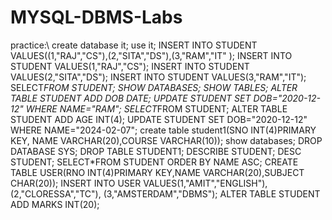 # MYSQL-DBMS-Labs
practice:\\
create database it;
use it;
INSERT INTO STUDENT VALUES((1,"RAJ","CS"),(2,"SITA","DS"),(3,"RAM","IT" );
 INSERT INTO STUDENT VALUES(1,"RAJ","CS");
 INSERT INTO STUDENT VALUES(2,"SITA","DS");
 INSERT INTO STUDENT VALUES(3,"RAM","IT");
SELECT*FROM STUDENT;
 SHOW DATABASES;
SHOW TABLES;
ALTER TABLE STUDENT ADD DOB DATE;
UPDATE STUDENT SET DOB="2020-12-12" WHERE NAME="RAM";
 SELECT*FROM STUDENT;
ALTER TABLE STUDENT ADD AGE INT(4);
 UPDATE STUDENT SET DOB="2020-12-12" WHERE NAME="2024-02-07";
create table student1(SNO INT(4)PRIMARY KEY, NAME VARCHAR(20),COURSE VARCHAR(10));
 show databases;
 DROP DATABASE SYS;
 DROP TABLE STUDENT1;
 DESCRIBE STUDENT;
DESC STUDENT;
SELECT*FROM STUDENT ORDER BY  NAME ASC;
 CREATE TABLE USER(RNO INT(4)PRIMARY KEY,NAME VARCHAR(20),SUBJECT CHAR(20));
INSERT INTO USER VALUES(1,"AMIT","ENGLISH"), (2,"CLORESSA","TC"), (3,"AMSTERDAM","DBMS");
ALTER TABLE STUDENT ADD MARKS INT(20);
